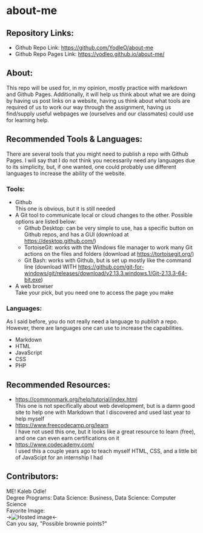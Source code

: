 # about-me

## Repository Links:
- Github Repo Link: https://github.com/YodleO/about-me
- Github Repo Pages Link: https://yodleo.github.io/about-me/

## About:
This repo will be used for, in my opinion, mostly practice with markdown and Github Pages. Additionally, it will help us think about what we are doing by having us post links on a website, having us think about what tools are required of us to work our way through the assignment, having us find/supply useful webpages we (ourselves and our classmates) could use for learning help. 

## Recommended Tools & Languages:
There are several tools that you might need to publish a repo with Github Pages. I will say that I do not think you necessarily need any languages due to its simplicity, but, if one wanted, one could probably use different languages to increase the ability of the website.

### Tools:
- Github\
This one is obvious, but it is still needed
- A Git tool to communicate local or cloud changes to the other. Possible options are listed below:
    - Github Desktop: can be very simple to use, has a specific button on Github repos, and has a GUI (download at https://desktop.github.com/)
    - TortoiseGit: works with the Windows file manager to work many Git actions on the files and folders (download at https://tortoisegit.org/)
    - Git Bash: works with Github, but is set up mostly like the command line (download WITH https://github.com/git-for-windows/git/releases/download/v2.13.3.windows.1/Git-2.13.3-64-bit.exe)
- A web browser\
Take your pick, but you need one to access the page you make

### Languages:
As I said before, you do not really need a language to *publish* a repo. However, there are languages one can use to increase the capabilities.
- Markdown
- HTML
- JavaScript
- CSS
- PHP

## Recommended Resources:
- https://commonmark.org/help/tutorial/index.html \
This one is not specifically about web development, but is a damn good site to help one with Markdown that I discovered and used last year to help myself
- https://www.freecodecamp.org/learn \
I have not used this one, but it looks like a great resource to learn (free), and one can even earn certifications on it
- https://www.codecademy.com/ \
I used this a couple years ago to teach myself HTML, CSS, and a little bit of JavaScipt for an internship I had

## Contributors:
ME! Kaleb Odle!\
Degree Programs: Data Science: Business, Data Science: Computer Science\
Favorite Image:\
->![Hosted image](https://magazine.mst.edu/files/2012/10/Eloe_Nathan.jpg "Nathan friggin' Eloe")<- \
Can you say, "Possible brownie points?"